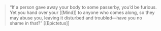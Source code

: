 > “If a person gave away your body to some passerby, you’d be furious. Yet you hand over your [[Mind]] to anyone who comes along, so they may abuse you, leaving it disturbed and troubled—have you no shame in that?”
> [[Epictetus]]
